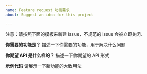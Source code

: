 ```yaml
---
name: Feature request 功能需求
about: Suggest an idea for this project

---
```


注意：请按照下面的模板来新建 issue，不规范的 issue 会被立即关闭.

**你需要的功能是？**
描述一下你需要的功能，用于解决什么问题

**你期望 API 是什么样的？**
描述一下你期望的 API 形式

**示例代码**
请展示一下新功能的大致用法

```js
```

```wxml
```
